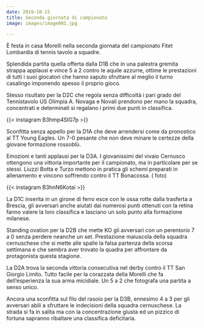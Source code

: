 ```yaml
---
date: 2019-10-15
title: Seconda giornata di campionato
image: images/image001.jpg

---
```


È festa in casa Morelli nella seconda giornata del campionato Fitet Lombardia di tennis tavolo a squadre.

Splendida partita quella offerta dalla D1B che in una palestra gremita strappa applausi e vince 5 a 2 contro le aquile azzurre, ottime le prestazioni di tutti i suoi giocatori che hanno saputo sfruttare al meglio il turno casalingo imponendo spesso il proprio gioco.

Stesso risultato per la D2C che regola senza difficoltà i pari grado del Tennistavolo US Olimpia A. Novaga e Novali prendono per mano la squadra, concentrati e determinati si regalano i primi due punti in classifica.

{{< instagram B3hmp4SIG7p >}}

Sconfitta senza appello per la D1A che deve arrendersi come da pronostico al TT Young Eagles. Un 7-0 pesante che non deve minare le certezze della giovane formazione rossoblù.

Emozioni e tanti applausi per la D3A. I giovanissimi del vivaio Cernusco ottengono una vittoria importante per il campionato, ma in particolare per se stessi. Liuzzi Botta e Turzo mettono in pratica gli schemi preparati in allenamento e vincono soffrendo contro il TT Bonacossa. ( foto)

{{< instagram B3hnN6Kotai >}}

La D1C inserita in un girone di ferro esce con le ossa rotte dalla trasferta a Brescia, gli avversari anche aiutati dai numerosi punti ottenuti con la retina fanno valere la loro classifica e lasciano un solo punto alla formazione milanese.

Standing ovation per la D2B che mette KO gli avversari con un perentorio 7 a 0 senza perdere neanche un set. Prestazione maiuscola della squadra cernuschese che si mette alle spalle la falsa partenza della scorsa settimana e che sembra aver trovato la quadra per affrontare da protagonista questa stagione.

La D2A trova la seconda vittoria consecutiva nel derby contro il TT San Giorgio Limito. Tutto facile per la corazzata della Morelli che fa dell’esperienza la sua arma micidiale. Un 5 a 2 che fotografa una partita a senso unico.

Ancora una sconfitta sul filo del rasoio per la D3B, ennesimo 4 a 3 per gli avversari abili a sfruttare le indecisioni della squadra cernuschese. La strada si fa in salita ma con la concentrazione giusta ed un pizzico di fortuna sapranno ribaltare una classifica deficitaria. 
